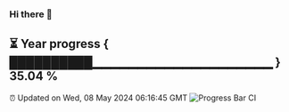 ### Hi there 👋
⏳ Year progress { ██████████▁▁▁▁▁▁▁▁▁▁▁▁▁▁▁▁▁▁▁▁ } 35.04 %
---
⏰ Updated on Wed, 08 May 2024 06:16:45 GMT
![Progress Bar CI](https://github.com/liununu/liununu/workflows/Progress%20Bar%20CI/badge.svg)
